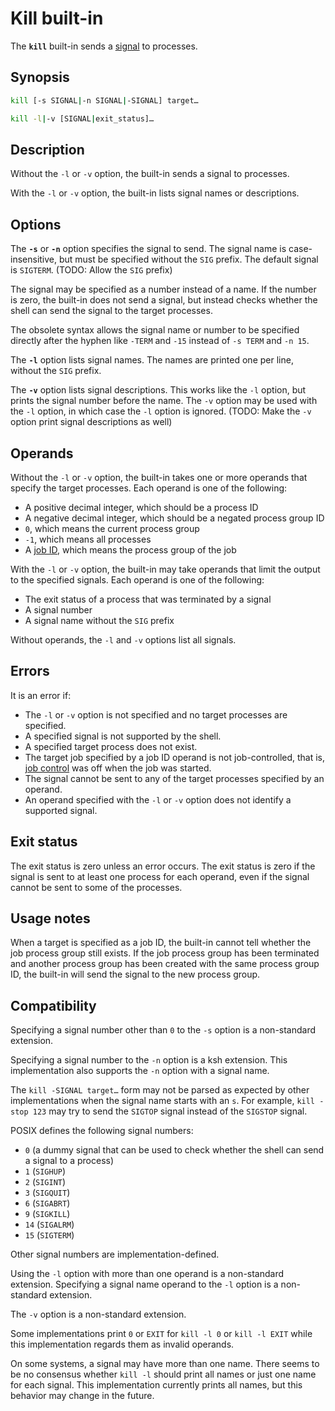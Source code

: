 # Kill built-in

The **`kill`** built-in sends a [signal](../environment/traps.md#what-are-signals) to processes.

## Synopsis

```sh
kill [-s SIGNAL|-n SIGNAL|-SIGNAL] target…
```

```sh
kill -l|-v [SIGNAL|exit_status]…
```

## Description

Without the `-l` or `-v` option, the built-in sends a signal to processes.

With the `-l` or `-v` option, the built-in lists signal names or
descriptions.

## Options

The **`-s`** or **`-n`** option specifies the signal to send. The signal
name is case-insensitive, but must be specified without the `SIG` prefix.
The default signal is `SIGTERM`. (TODO: Allow the `SIG` prefix)

The signal may be specified as a number instead of a name. If the number
is zero, the built-in does not send a signal, but instead checks whether
the shell can send the signal to the target processes.

The obsolete syntax allows the signal name or number to be specified
directly after the hyphen like `-TERM` and `-15` instead of `-s TERM` and
`-n 15`.

The **`-l`** option lists signal names. The names are printed one per line,
without the `SIG` prefix.

The **`-v`** option lists signal descriptions. This works like the `-l` option, but prints the signal number before the name. The `-v` option may be used with the `-l` option, in which case the `-l` option is ignored. (TODO: Make the `-v` option print signal descriptions as well)

## Operands

Without the `-l` or `-v` option, the built-in takes one or more operands
that specify the target processes. Each operand is one of the following:

- A positive decimal integer, which should be a process ID
- A negative decimal integer, which should be a negated process group ID
- `0`, which means the current process group
- `-1`, which means all processes
- A [job ID](../interactive/job_control.md#job-ids), which means the process group of the job

With the `-l` or `-v` option, the built-in may take operands that limit the
output to the specified signals. Each operand is one of the following:

- The exit status of a process that was terminated by a signal
- A signal number
- A signal name without the `SIG` prefix

Without operands, the `-l` and `-v` options list all signals.

## Errors

It is an error if:

- The `-l` or `-v` option is not specified and no target processes are
  specified.
- A specified signal is not supported by the shell.
- A specified target process does not exist.
- The target job specified by a job ID operand is not job-controlled, that is, [job control](../interactive/job_control.md) was off when the job was started.
- The signal cannot be sent to any of the target processes specified by an
  operand.
- An operand specified with the `-l` or `-v` option does not identify a
  supported signal.

## Exit status

The exit status is zero unless an error occurs. The exit status is zero if
the signal is sent to at least one process for each operand, even if the
signal cannot be sent to some of the processes.

## Usage notes

When a target is specified as a job ID, the built-in cannot tell whether
the job process group still exists. If the job process group has been
terminated and another process group has been created with the same
process group ID, the built-in will send the signal to the new process
group.

## Compatibility

Specifying a signal number other than `0` to the `-s` option is a
non-standard extension.

Specifying a signal number to the `-n` option is a ksh extension. This
implementation also supports the `-n` option with a signal name.

The `kill -SIGNAL target…` form may not be parsed as expected by other
implementations when the signal name starts with an `s`. For example, `kill
-stop 123` may try to send the `SIGTOP` signal instead of the `SIGSTOP`
signal.

POSIX defines the following signal numbers:

- `0` (a dummy signal that can be used to check whether the shell can send
  a signal to a process)
- `1` (`SIGHUP`)
- `2` (`SIGINT`)
- `3` (`SIGQUIT`)
- `6` (`SIGABRT`)
- `9` (`SIGKILL`)
- `14` (`SIGALRM`)
- `15` (`SIGTERM`)

Other signal numbers are implementation-defined.

Using the `-l` option with more than one operand is a non-standard
extension. Specifying a signal name operand to the `-l` option is a
non-standard extension.

The `-v` option is a non-standard extension.

Some implementations print `0` or `EXIT` for `kill -l 0` or `kill -l EXIT`
while this implementation regards them as invalid operands.

On some systems, a signal may have more than one name. There seems to be no
consensus whether `kill -l` should print all names or just one name for each
signal. This implementation currently prints all names, but this behavior
may change in the future.
